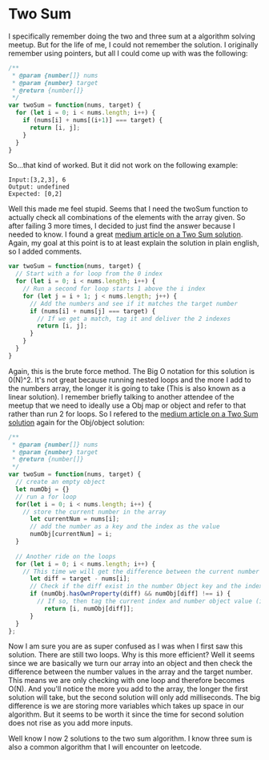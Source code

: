 # Two Sum 

I specifically remember doing the two and three sum at a algorithm solving meetup. But for the life of me, I could not remember the solution. I originally remember using pointers, but all I could come up with was the following:

```javascript
/**
 * @param {number[]} nums
 * @param {number} target
 * @return {number[]}
 */
var twoSum = function(nums, target) {
  for (let i = 0; i < nums.length; i++) {
    if (nums[i] + nums[(i+1)] === target) {
      return [i, j];
    }
  }
}
```

So...that kind of worked. But it did not work  on the following example:
```
Input:[3,2,3], 6
Output: undefined
Expected: [0,2]
```

Well this made me feel stupid. Seems that I need the twoSum function to actually check all combinations of the elements with the array given. So after failing 3 more times, I decided to just find the answer because I needed to know. I found a great [medium article on a Two Sum solution](https://medium.com/@paulrohan/solving-the-classic-two-sum-and-three-sum-problem-in-javascript-7d5d1d47db03). Again, my goal at this point is to at least explain the solution in plain english, so I added comments.

```javascript
var twoSum = function(nums, target) {
  // Start with a for loop from the 0 index 
  for (let i = 0; i < nums.length; i++) {
    // Run a second for loop starts 1 above the i index
    for (let j = i + 1; j < nums.length; j++) {
      // Add the numbers and see if it matches the target number
      if (nums[i] + nums[j] === target) {
        // If we get a match, tag it and deliver the 2 indexes
        return [i, j];
      }
    }
  }
}
```

Again, this is the brute force method. The Big O notation for this solution is 0(N)^2. It's not great because running nested loops and the more I add to the numbers array, the longer it is going to take (This is also known as a linear solution). I remember briefly talking to another attendee of the meetup that we need to ideally use a Obj map or object and refer to that rather than run 2 for loops. So I refered to the [medium article on a Two Sum solution](https://medium.com/@paulrohan/solving-the-classic-two-sum-and-three-sum-problem-in-javascript-7d5d1d47db03) again for the Obj/object solution:

```javascript
/**
 * @param {number[]} nums
 * @param {number} target
 * @return {number[]}
 */
var twoSum = function(nums, target) {
  // create an empty object
  let numObj = {}
  // run a for loop
  for(let i = 0; i < nums.length; i++) {
    // store the current number in the array
      let currentNum = nums[i];
      // add the number as a key and the index as the value
      numObj[currentNum] = i;
  }
  
  // Another ride on the loops
  for (let i = 0; i < nums.length; i++) {
    // This time we will get the difference between the current number and the target. Store it in the variable diff
      let diff = target - nums[i];
      // Check if the diff exist in the number Object key and the index value is not the same as the current index
      if (numObj.hasOwnProperty(diff) && numObj[diff] !== i) {
        // If so, then tag the current index and number object value (index) and deliver it
          return [i, numObj[diff]];
      }
  }
};
```

Now I am sure you are as super confused as I was when I first saw this solution. There are still two loops. Why is this more efficient?
Well it seems since we are basically we turn our array into an object and then check the difference between the number values in the array and the target number. This means we are only checking with one loop and therefore becomes O(N). And you'll notice the more you add to the array, the longer the first solution will take, but the second solution will only add milliseconds. The big difference is we are storing more variables which takes up space in our algorithm. But it seems to be worth it since the time for second solution does not rise as you add more inputs.

Well know I now 2 solutions to the two sum algorithm. I know three sum is also a common algorithm that I will encounter on leetcode. 
